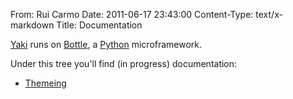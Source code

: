 From: Rui Carmo
Date: 2011-06-17 23:43:00
Content-Type: text/x-markdown
Title: Documentation

[Yaki][yd] runs on [Bottle][b], a [Python][p] microframework.

Under this tree you'll find (in progress) documentation:

* [Themeing](./yaki/Themeing)

[p]: Tao:dev/Python
[b]: http://bottlepy.org
[yd]: docs/yaki
[sd]: docs/snakelets
[sts]: docs/snakelets/starting
